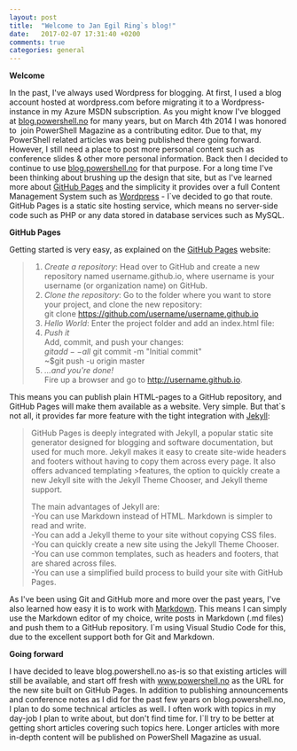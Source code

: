 ```yaml
---
layout: post
title:  "Welcome to Jan Egil Ring`s blog!"
date:   2017-02-07 17:31:40 +0200
comments: true
categories: general
---
```


**Welcome**

In the past, I've always used Wordpress for blogging. 
At first, I used a blog account hosted at wordpress.com before migrating it to a Wordpress-instance in my Azure MSDN subscription.
As you might know I've blogged at [blog.powershell.no](http://blog.powershell.no) for many years, but on March 4th 2014 I was 
honored to  join PowerShell Magazine as a contributing editor.
Due to that, my PowerShell related articles was being published there going forward. 
However, I still need a place to post more personal content such as conference slides & other more personal information.
Back then I decided to continue to use [blog.powershell.no](http://blog.powershell.no) for that purpose.
For a long time I've been thinking about brushing up the design that site, but as 
I've learned more about [GitHub Pages](https://pages.github.com/) and the simplicity it provides over a full Content
Management System such as [Wordpress](https://en.wikipedia.org/wiki/WordPress) - I`ve decided to go that route. GitHub Pages is a static 
site hosting service, which means no server-side code such as PHP or any data stored in database services such as MySQL.

**GitHub Pages**

Getting started is very easy, as explained on the [GitHub Pages](https://pages.github.com/) website:  
>1. *Create a repository*: Head over to GitHub and create a new repository named username.github.io, where username is your username (or organization name) on GitHub.  
>2. *Clone the repository*: Go to the folder where you want to store your project, and clone the new repository:  
>git clone https://github.com/username/username.github.io  
>3. *Hello World*: Enter the project folder and add an index.html file:  
>4. *Push it*  
>Add, commit, and push your changes:  
>$git add --all  
>~$git commit -m "Initial commit"  
>~$git push -u origin master  
>5. *…and you're done!*  
>Fire up a browser and go to http://username.github.io.  

This means you can publish plain HTML-pages to a GitHub repository, and GitHub Pages will make them available as a website.
Very simple. But that`s not all, it provides far more feature with the tight integration with [Jekyll](https://help.github.com/articles/about-github-pages-and-jekyll/):  

>GitHub Pages is deeply integrated with Jekyll, a popular static site generator designed for blogging and software documentation, but used for much more. Jekyll makes it easy to create site-wide headers and footers without having to copy them across every page. It also offers advanced templating >features, the option to quickly create a new Jekyll site with the Jekyll Theme Chooser, and Jekyll theme support.
>
>The main advantages of Jekyll are:  
>-You can use Markdown instead of HTML. Markdown is simpler to read and write.  
>-You can add a Jekyll theme to your site without copying CSS files.  
>-You can quickly create a new site using the Jekyll Theme Chooser.  
>-You can use common templates, such as headers and footers, that are shared across files.  
>-You can use a simplified build process to build your site with GitHub Pages.

As I've been using Git and GitHub more and more over the past years, I've also learned how easy
it is to work with [Markdown](https://en.wikipedia.org/wiki/Markdown). This means I can simply use the Markdown editor of 
my choice, write posts in Markdown (.md files) and push them to a GitHub repository. I`m using Visual Studio Code for this, due to the excellent 
support both for Git and Markdown.

**Going forward**

I have decided to leave blog.powershell.no as-is so that existing articles will still be available, and start off fresh with 
www.powershell.no as the URL for the new site built on GitHub Pages. In addition to publishing announcements and conference 
notes as I did for the past few years on blog.powershell.no, I plan to do some technical articles as well. I often work with topics in my day-job I plan to write about, 
but don't find time for. I`ll try to be better at getting short articles covering such topics here.
Longer articles with more in-depth content will be published on PowerShell Magazine as usual.